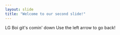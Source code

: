 ```yaml
---
layout: slide
title: "Welcome to our second slide!"
---
```

LG Boi git's comin' down
Use the left arrow to go back!
